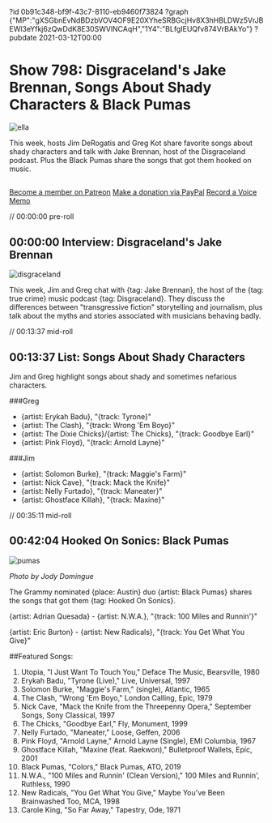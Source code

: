 ?id 0b91c348-bf9f-43c7-8110-eb9460f73824
?graph {"MP":"gXSGbnEvNdBDzbVOV4OF9E20XYheSRBGcjHv8X3hHBLDWz5VrJBEWl3eYfkj6zQwDdK8E30SWVlNCAqH","1Y4":"BLfgIEUQfv874VrBAkYo"}
?pubdate 2021-03-12T00:00
# Show 798: Disgraceland's Jake Brennan, Songs About Shady Characters & Black Pumas
![ella](https://static.soundopinions.org/images/2021/ella.jpeg)

This week, hosts Jim DeRogatis and Greg Kot share favorite songs about shady characters and talk with Jake Brennan, host of the Disgraceland podcast. Plus the Black Pumas share the songs that got them hooked on music. 

##
[Become a member on Patreon](https://www.patreon.com/soundopinions)
[Make a donation via PayPal](https://bit.ly/36zIhZK)
[Record a Voice Memo](https://www.micdropp.com/studio/5febf006eba45/) 


// 00:00:00 pre-roll

## 00:00:00 Interview: Disgraceland's Jake Brennan

![disgraceland](https://static.soundopinions.org/images/2021/disgraceland_exclusive_2400x2400.jpg-(2).jpeg)

This week, Jim and Greg chat with {tag: Jake Brennan}, the host of the {tag: true crime} music podcast {tag: Disgraceland}. They discuss the differences between "transgressive fiction" storytelling and journalism, plus talk about the myths and stories associated with musicians behaving badly.


// 00:13:37 mid-roll

## 00:13:37 List: Songs About Shady Characters

Jim and Greg highlight songs about shady and sometimes nefarious characters.


###Greg
- {artist: Erykah Badu}, "{track: Tyrone}"
- {artist: The Clash}, "{track: Wrong 'Em Boyo}"
- {artist: The Dixie Chicks}/{artist: The Chicks}, "{track: Goodbye Earl}"
- {artist: Pink Floyd}, "{track: Arnold Layne}"


###Jim

- {artist: Solomon Burke}, "{track: Maggie's Farm}"
- {artist: Nick Cave}, "{track: Mack the Knife}"
- {artist: Nelly Furtado}, "{track: Maneater}"
- {artist: Ghostface Killah}, "{track: Maxine}"


// 00:35:11 mid-roll

## 00:42:04 Hooked On Sonics: Black Pumas
![pumas](https://static.soundopinions.org/images/2021/pumas2.jpeg)

*Photo by Jody Domingue*

The Grammy nominated {place: Austin} duo {artist: Black Pumas} shares the songs that got them {tag: Hooked On Sonics}.

{artist: Adrian Quesada} - {artist: N.W.A.}, "{track: 100 Miles and Runnin'}"

{artist: Eric Burton} - {artist: New Radicals}, "{track: You Get What You Give}"


##Featured Songs:

1. Utopia, "I Just Want To Touch You," Deface The Music, Bearsville, 1980
1. Erykah Badu, "Tyrone (Live)," Live, Universal, 1997
1. Solomon Burke, "Maggie's Farm," (single), Atlantic, 1965
1. The Clash, "Wrong 'Em Boyo," London Calling, Epic, 1979
1. Nick Cave, "Mack the Knife from the Threepenny Opera," September Songs, Sony Classical, 1997
1. The Chicks, "Goodbye Earl," Fly, Monument, 1999
1. Nelly Furtado, "Maneater," Loose, Geffen, 2006
1. Pink Floyd, "Arnold Layne," Arnold Layne (Single), EMI Columbia, 1967
1. Ghostface Killah, "Maxine (feat. Raekwon)," Bulletproof Wallets, Epic, 2001
1. Black Pumas, "Colors," Black Pumas, ATO, 2019
1. N.W.A., "100 Miles and Runnin' (Clean Version)," 100 Miles and Runnin', Ruthless, 1990
1. New Radicals, "You Get What You Give," Maybe You've Been Brainwashed Too, MCA, 1998
1. Carole King, "So Far Away," Tapestry, Ode, 1971
